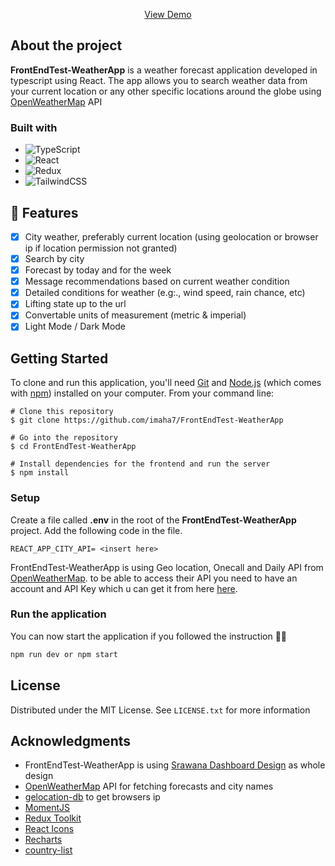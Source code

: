 <p  align="center">
<a href="https://fe-test-weather-app.vercel.app">View Demo</a>

## About the project

**FrontEndTest-WeatherApp** is a weather forecast application developed in typescript using React. The app allows you to search weather data from your current location or any other specific locations around the globe using [OpenWeatherMap](https://openweathermap.org/) API

### Built with

- ![TypeScript](https://img.shields.io/badge/typescript-%23007ACC.svg?style=for-the-badge&logo=typescript&logoColor=white)
- ![React](https://img.shields.io/badge/react-%2320232a.svg?style=for-the-badge&logo=react&logoColor=%2361DAFB)
- ![Redux](https://img.shields.io/badge/redux-%23593d88.svg?style=for-the-badge&logo=redux&logoColor=white)
- ![TailwindCSS](https://img.shields.io/badge/tailwindcss-%2338B2AC.svg?style=for-the-badge&logo=tailwind-css&logoColor=white)

## 🚩 Features

- [x] City weather, preferably current location (using geolocation or browser ip if location permission not granted)
- [x] Search by city
- [x] Forecast by today and for the week
- [x] Message recommendations based on current weather condition
- [x] Detailed conditions for weather (e.g:., wind speed, rain chance, etc)
- [x] Lifting state up to the url
- [x] Convertable units of measurement (metric & imperial)
- [x] Light Mode / Dark Mode

## Getting Started

To clone and run this application, you'll need [Git](https://git-scm.com/) and [Node.js](https://nodejs.org/en/download/) (which comes with [npm](http://npmjs.com/)) installed on your computer. From your command line:

```
# Clone this repository
$ git clone https://github.com/imaha7/FrontEndTest-WeatherApp

# Go into the repository
$ cd FrontEndTest-WeatherApp

# Install dependencies for the frontend and run the server
$ npm install
```

### Setup

Create a file called **.env** in the root of the **FrontEndTest-WeatherApp** project. Add the following code in the file.

```
REACT_APP_CITY_API= <insert here>
```

FrontEndTest-WeatherApp is using Geo location, Onecall and Daily API from [OpenWeatherMap](https://openweathermap.org/). to be able to access their API you need to have an account and API Key which u can get it from here [here](https://openweathermap.org/api).

### Run the application

You can now start the application if you followed the instruction 🥳🎉

```bash
npm run dev or npm start
```

## License

Distributed under the MIT License. See `LICENSE.txt` for more information

## Acknowledgments

- FrontEndTest-WeatherApp is using [Srawana Dashboard Design](https://dribbble.com/shots/18425258-Srawana-Weather-Dashboard-Design) as whole design
- [OpenWeatherMap](https://openweathermap.org/) API for fetching forecasts and city names
- [gelocation-db](https://geolocation-db.com/json/) to get browsers ip
- [MomentJS](https://momentjs.com/)
- [Redux Toolkit](https://redux-toolkit.js.org/)
- [React Icons](https://react-icons.github.io/react-icons/)
- [Recharts](https://recharts.org)
- [country-list](https://www.npmjs.com/package/country-list)
